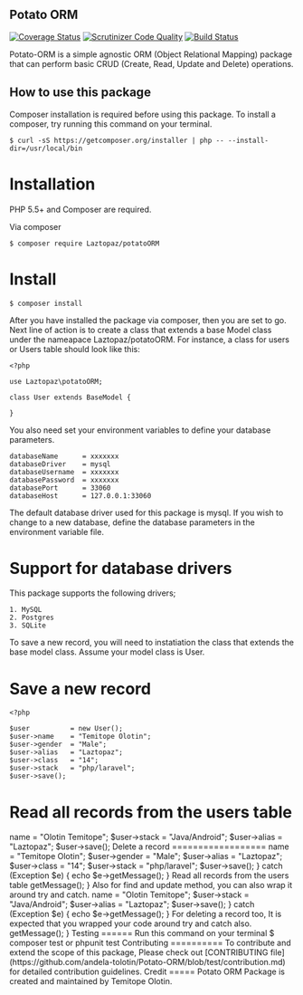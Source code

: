 
Potato ORM
----------

[![Coverage Status](https://coveralls.io/repos/github/andela-tolotin/Potato-ORM/badge.svg?branch=test)](https://coveralls.io/github/andela-tolotin/Potato-ORM?branch=test) [![Scrutinizer Code Quality](https://scrutinizer-ci.com/g/andela-tolotin/Potato-ORM/badges/quality-score.png?b=test)](https://scrutinizer-ci.com/g/andela-tolotin/Potato-ORM/?branch=test) [![Build Status](https://travis-ci.org/andela-tolotin/Potato-ORM.svg?branch=test)](https://travis-ci.org/andela-tolotin/Potato-ORM)

Potato-ORM is a simple agnostic ORM (Object Relational Mapping) package that can perform basic CRUD (Create, Read, Update and Delete) operations.

How to use this package 
-----------------------
Composer installation is required before using this package. To  install a composer,  try running this command on your terminal.

    $ curl -sS https://getcomposer.org/installer | php -- --install-dir=/usr/local/bin

Installation
============

PHP 5.5+ and Composer are required. 

Via composer

    $ composer require Laztopaz/potatoORM

Install
=======

    $ composer install 
After you have installed the package via composer, then you are set to go. Next line of action is  to create a class that extends a base Model class under the nameapace Laztopaz/potatoORM. For instance, a class for users or Users table should look like this:

    <?php
    
    use Laztopaz\potatoORM;
    
    class User extends BaseModel {
       
    }

You also need set your environment variables to define your database parameters.

    databaseName      = xxxxxxx
    databaseDriver    = mysql
    databaseUsername  = xxxxxxx
    databasePassword  = xxxxxxx
    databasePort      = 33060
    databaseHost      = 127.0.0.1:33060

The default database driver used for this package is mysql. If you wish to change to a new database, define the database parameters in the environment variable file. 

Support for database drivers
=======================
This package supports the following drivers;

    1. MySQL 
    2. Postgres 
    3. SQLite

To save a new record, you will need to instatiation the class that extends the base model class. Assume your model class is User.

Save a new record
===============
    <?php
    
    $user          = new User();
    $user->name    = "Temitope Olotin";
    $user->gender  = "Male";
    $user->alias   = "Laztopaz";
    $user->class   = "14";
    $user->stack   = "php/laravel";
    $user->save();

Read all records from the users table
=====================================

 <?php
    
    $users = User::getAll();

    print_r($users);
   


Update an existing record
============================

    <?php
    
    $user         = User::find(1);
    $user->name   = "Olotin Temitope";
    $user->stack  = "Java/Android";
    $user->alias  = "Laztopaz";
    $user->save();

Delete a record
==================

    <?php 
    
    User::destroy(1);

To make this package degrade gracefully,  you will need to wrap it around  try and catch so that all exceptions are caught. For instance, to catch exception on save new record try this.

     <?php
        
        try {
            $user         = new User();
            $user->name   = "Temitope Olotin";
            $user->gender = "Male";
            $user->alias  = "Laztopaz";
            $user->class  = "14";
            $user->stack  = "php/laravel";
            $user->save();

        } catch (Exception $e) {
            echo $e->getMessage();
        }

Read all records from the users table
       
     <?php
         try {
             $users = User::getAll();
             print_r($users);

         } catch (Exception $e) {
             echo $e->getMessage();
         }

   
Also for find and update method, you can also wrap it around try and catch.

    <?php
        
      try {
          $user         = User::find(1);
          $user->name   = "Olotin Temitope";
          $user->stack  = "Java/Android";
          $user->alias  = "Laztopaz";
          $user->save();

     } catch (Exception $e) {
         echo $e->getMessage();
     }
For deleting a record too, It is expected that you wrapped your code around try and catch also.

    <?php
    
      try {
          User::destroy(1);
     } catch (Exception $e) {
           echo $e->getMessage();
     }


Testing
======
Run this command on your terminal

    $ composer test or phpunit test

Contributing
==========

To contribute and extend the scope of this package, Please check out [CONTRIBUTING file](https://github.com/andela-tolotin/Potato-ORM/blob/test/contribution.md) for detailed contribution guidelines.

Credit
=====

Potato ORM Package  is created and maintained by Temitope Olotin.